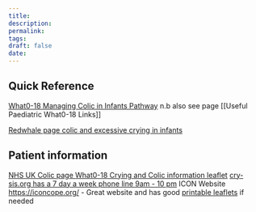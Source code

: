 ```yaml
---
title:
description: 
permalink: 
tags: 
draft: false
date:
---
```

## Quick Reference
[What0-18 Managing Colic in Infants Pathway](https://www.what0-18.nhs.uk/application/files/6216/7995/1140/CS48256_NHS_Feeding_pathways_Info_Sheet_Oct2018_Managing_colic_in_infants_7.pdf)
n.b also see page [[Useful Paediatric What0-18 Links]]

[Redwhale page colic and excessive crying in infants](https://www.redwhale.co.uk/content/colic-and-excessive-crying-in-infants)
## Patient information 
[NHS UK Colic page ](https://www.nhs.uk/conditions/colic/)
[What0-18 Crying and Colic information leaflet](https://www.what0-18.nhs.uk/worried-your-baby-unwell-under-3-months-2/worried-about-your-baby/colic-in-infants)
[cry-sis.org has a 7 day a week phone line 9am - 10 pm](https://www.cry-sis.org.uk/)
ICON Website https://iconcope.org/ - Great website and has good [printable leaflets](https://iconcope.org/resources/translatable-resources/) if needed 